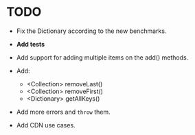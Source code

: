 # TODO

- Fix the Dictionary according to the new benchmarks.

- **Add tests**

- Add support for adding multiple items on the add() methods.

- Add:
  - \<Collection\> removeLast()
  - \<Collection\> removeFirst()
  - \<Dictionary\> getAllKeys()

- Add more errors and ```throw``` them.

- Add CDN use cases.
